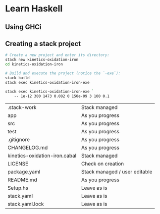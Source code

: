 # Learn Haskell

## Using GHCi

## Creating a stack project

```bash
# Create a new project and enter its directory:
stack new kinetics-oxidation-iron
cd kinetics-oxidation-iron

# Build and execute the project (notice the `-exe`):
stack build
stack exec kinetics-oxidation-iron-exe
```

```bash
stack exec kinetics-oxidation-iron-exe `
    -- 1e-12 300 1473 0.002 0 150e-09 3 100 0.1
```

| | |
|---|---|
| .stack-work                   | Stack managed
| app                           | As you progress
| src                           | As you progress
| test                          | As you progress
| .gitignore                    | As you progress
| CHANGELOG.md                  | As you progress
| kinetics-oxidation-iron.cabal | Stack managed
| LICENSE                       | Check on creation
| package.yaml                  | Stack managed / user editable
| README.md                     | As you progress
| Setup.hs                      | Leave as is
| stack.yaml                    | Leave as is
| stack.yaml.lock               | Leave as is
